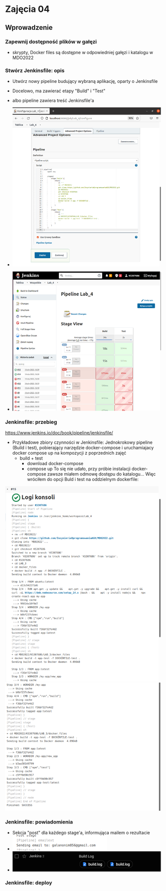 # Zajęcia 04

## Wprowadzenie 

### Zapewnij dostępność plików w gałęzi
 * skrypty, Docker files są dostępne w odpowiedniej gałęzi i katalogu w MDO2022
 
### Stwórz Jenkinsfile: opis
 * Utwórz nowy pipeline budujący wybraną aplikację, oparty o Jenkinsfile
 * Docelowo, ma zawierać etapy "Build" i "Test" 
 
  * albo pipeline zawiera treść Jenkinsfile'a
   * ![image](ss/ss1.png)
   * ![image](ss/ss2.png)
 
### Jenkinsfile: przebieg
https://www.jenkins.io/doc/book/pipeline/jenkinsfile/
* Przykładowe zbiory czynności w Jenkinsfile:
Jednokrokowy pipeline (Build i test), pobierający narzędzie docker-compose i uruchamiajacy docker compose up na kompozycji z poprzednich zajęć
  * build + test
    * download docker-compose
	* compose up
To się nie udało, przy próbie instalacji docker-compose zawsze miałem odmowę dostępu do katalogu...
Więc wróciłem do opcji Buld i test na oddzielnym dockerfile:

![image](ss/ss3.png)
![image](ss/ss4.png)
### Jenkinsfile: powiadomienia
  * Sekcja "post" dla każdego stage'a, informująca mailem o rezultacie
  *   ![image](ss/ss6.png)
  *   ![image](ss/ss5.png)
### Jenkinsfile: deploy 
